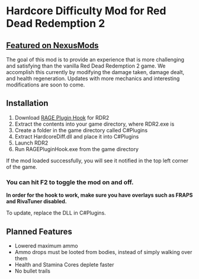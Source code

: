 # Hardcore Difficulty Mod for Red Dead Redemption 2 

## [Featured on NexusMods](https://www.nexusmods.com/reddeadredemption2/mods/135)
The goal of this mod is to provide an experience that is more challenging and satisfying than the vanilla Red Dead Redemption 2 game.
We accomplish this currently by modifying the damage taken, damage dealt, and health regeneration.
Updates with more mechanics and interesting modifications are soon to come.

## Installation
1. Download [RAGE Plugin Hook](http://ragepluginhook.net/Downloads.aspx) for RDR2
2. Extract the contents into your game directory, where RDR2.exe is
3. Create a folder in the game directory called C#Plugins
4. Extract HardcoreDiff.dll and place it into C#Plugins
5. Launch RDR2
6. Run RAGEPluginHook.exe from the game directory

If the mod loaded successfully, you will see it notified in the top left corner of the game.

### You can hit F2 to toggle the mod on and off.

**In order for the hook to work, make sure you have overlays such as FRAPS and RivaTuner disabled.**

To update, replace the DLL in C#Plugins.

## Planned Features
- Lowered maximum ammo
- Ammo drops must be looted from bodies, instead of simply walking over them
- Health and Stamina Cores deplete faster
- No bullet trails
